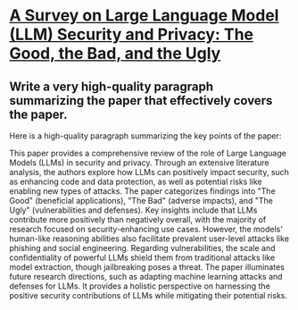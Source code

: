 # [A Survey on Large Language Model (LLM) Security and Privacy: The Good,   the Bad, and the Ugly](https://arxiv.org/abs/2312.02003)

## Write a very high-quality paragraph summarizing the paper that effectively covers the paper.

 Here is a high-quality paragraph summarizing the key points of the paper:

This paper provides a comprehensive review of the role of Large Language Models (LLMs) in security and privacy. Through an extensive literature analysis, the authors explore how LLMs can positively impact security, such as enhancing code and data protection, as well as potential risks like enabling new types of attacks. The paper categorizes findings into "The Good" (beneficial applications), "The Bad" (adverse impacts), and "The Ugly" (vulnerabilities and defenses). Key insights include that LLMs contribute more positively than negatively overall, with the majority of research focused on security-enhancing use cases. However, the models' human-like reasoning abilities also facilitate prevalent user-level attacks like phishing and social engineering. Regarding vulnerabilities, the scale and confidentiality of powerful LLMs shield them from traditional attacks like model extraction, though jailbreaking poses a threat. The paper illuminates future research directions, such as adapting machine learning attacks and defenses for LLMs. It provides a holistic perspective on harnessing the positive security contributions of LLMs while mitigating their potential risks.
